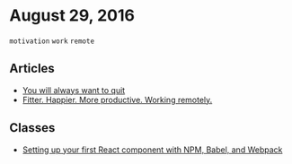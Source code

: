 # August 29, 2016

`motivation` `work` `remote`

## Articles

- [You will always want to quit](https://medium.com/hi-my-name-is-jon/you-will-always-want-to-quit-db87fa5438c2#.q598dy8v2)
- [Fitter. Happier. More productive. Working remotely.](https://medium.freecodecamp.com/the-economics-of-working-remotely-28d4173e16e2#.n8tngnflk)

## Classes

- [Setting up your first React component with NPM, Babel, and Webpack](http://courses.reactjsprogram.com/courses/reactjsfundamentals/lectures/841119)

